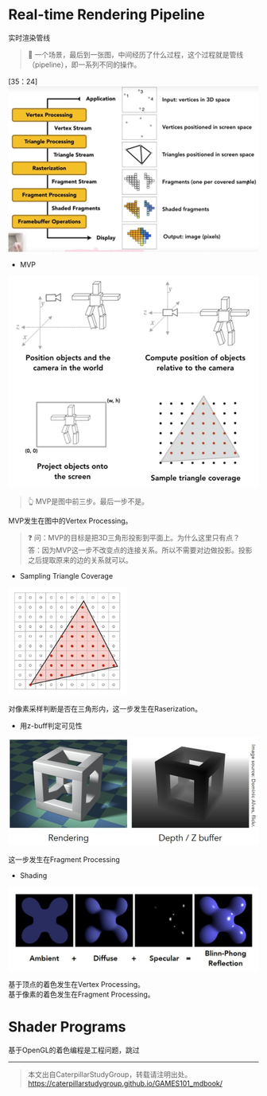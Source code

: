 # Real-time Rendering Pipeline

实时渲染管线

> **&#x1F4CC;** 一个场景，最后到一张图，中间经历了什么过程，这个过程就是管线（pipeline），即一系列不同的操作。

[35：24]![](assets/37.PNG)

- MVP

![](assets/35.PNG)
> &#x1F446; MVP是图中前三步。最后一步不是。  

MVP发生在图中的Vertex Processing。  

> &#x2753; 问：MVP的目标是把3D三角形投影到平面上。为什么这里只有点？  
> 答：因为MVP这一步不改变点的连接关系。所以不需要对边做投影。投影之后提取原来的边的关系就可以。  

- Sampling Triangle Coverage

<img src="assets/三角形.jpg" title="" alt="" width="239">

对像素采样判断是否在三角形内，这一步发生在Raserization。  

- 用z-buff判定可见性

![](assets/zbuffer.jpg)

这一步发生在Fragment Processing

- Shading

![](assets/blinn-phong.jpg)

基于顶点的着色发生在Vertex Processing。  
基于像素的着色发生在Fragment Processing。  

# Shader Programs

基于OpenGL的着色编程是工程问题，跳过

------------------------------

> 本文出自CaterpillarStudyGroup，转载请注明出处。  
> https://caterpillarstudygroup.github.io/GAMES101_mdbook/